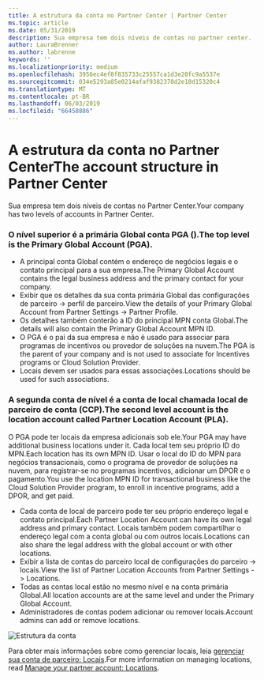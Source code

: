 ```yaml
---
title: A estrutura da conta no Partner Center | Partner Center
ms.topic: article
ms.date: 05/31/2019
description: Sua empresa tem dois níveis de contas no partner center.
author: LauraBrenner
ms.author: labrenne
keywords: ''
ms.localizationpriority: medium
ms.openlocfilehash: 3956ec4ef0f835733c25557ca1d3e20fc9a5537e
ms.sourcegitcommit: 034e5293a85e0214afaf9382378d2e18d15320c4
ms.translationtype: MT
ms.contentlocale: pt-BR
ms.lasthandoff: 06/03/2019
ms.locfileid: "66458886"
---
```

# <a name="the-account-structure-in-partner-center"></a><span data-ttu-id="8bf1a-103">A estrutura da conta no Partner Center</span><span class="sxs-lookup"><span data-stu-id="8bf1a-103">The account structure in Partner Center</span></span>

<span data-ttu-id="8bf1a-104">Sua empresa tem dois níveis de contas no Partner Center.</span><span class="sxs-lookup"><span data-stu-id="8bf1a-104">Your company has two levels of accounts in Partner Center.</span></span> 

### <a name="the-top-level-is-the-primary-global-account-pga"></a><span data-ttu-id="8bf1a-105">O nível superior é a primária Global conta PGA ().</span><span class="sxs-lookup"><span data-stu-id="8bf1a-105">The top level is the Primary Global Account (PGA).</span></span>

- <span data-ttu-id="8bf1a-106">A principal conta Global contém o endereço de negócios legais e o contato principal para a sua empresa.</span><span class="sxs-lookup"><span data-stu-id="8bf1a-106">The Primary Global Account contains the legal business address and the primary contact for your company.</span></span> 
- <span data-ttu-id="8bf1a-107">Exibir que os detalhes da sua conta primária Global das configurações de parceiro -> perfil de parceiro.</span><span class="sxs-lookup"><span data-stu-id="8bf1a-107">View the details of your Primary Global Account from Partner Settings -> Partner Profile.</span></span>
- <span data-ttu-id="8bf1a-108">Os detalhes também conterão a ID do principal MPN conta Global.</span><span class="sxs-lookup"><span data-stu-id="8bf1a-108">The details will also contain the Primary Global Account MPN ID.</span></span> 
- <span data-ttu-id="8bf1a-109">O PGA é o pai da sua empresa e não é usado para associar para programas de incentivos ou provedor de soluções na nuvem.</span><span class="sxs-lookup"><span data-stu-id="8bf1a-109">The PGA is the parent of your company and is not used to associate for Incentives programs or Cloud Solution Provider.</span></span> 
- <span data-ttu-id="8bf1a-110">Locais devem ser usados para essas associações.</span><span class="sxs-lookup"><span data-stu-id="8bf1a-110">Locations should be used for such associations.</span></span>

### <a name="the-second-level-account-is-the-location-account-called-partner-location-account-pla"></a><span data-ttu-id="8bf1a-111">A segunda conta de nível é a conta de local chamada local de parceiro de conta (CCP).</span><span class="sxs-lookup"><span data-stu-id="8bf1a-111">The second level account is the location account called Partner Location Account (PLA).</span></span>

<span data-ttu-id="8bf1a-112">O PGA pode ter locais da empresa adicionais sob ele.</span><span class="sxs-lookup"><span data-stu-id="8bf1a-112">Your PGA may have additional business locations under it.</span></span> <span data-ttu-id="8bf1a-113">Cada local tem seu próprio ID do MPN.</span><span class="sxs-lookup"><span data-stu-id="8bf1a-113">Each location has its own MPN ID.</span></span>  <span data-ttu-id="8bf1a-114">Usar o local do ID do MPN para negócios transacionais, como o programa de provedor de soluções na nuvem, para registrar-se no programas incentivos, adicionar um DPOR e o pagamento.</span><span class="sxs-lookup"><span data-stu-id="8bf1a-114">You use the location MPN ID for transactional business like the Cloud Solution Provider program, to enroll in incentive programs, add a DPOR, and get paid.</span></span> 

- <span data-ttu-id="8bf1a-115">Cada conta de local de parceiro pode ter seu próprio endereço legal e contato principal.</span><span class="sxs-lookup"><span data-stu-id="8bf1a-115">Each Partner Location Account can have its own legal address and primary contact.</span></span> <span data-ttu-id="8bf1a-116">Locais também podem compartilhar o endereço legal com a conta global ou com outros locais.</span><span class="sxs-lookup"><span data-stu-id="8bf1a-116">Locations can also share the legal address with the global account or with other locations.</span></span>
- <span data-ttu-id="8bf1a-117">Exibir a lista de contas do parceiro local de configurações do parceiro -> locais.</span><span class="sxs-lookup"><span data-stu-id="8bf1a-117">View the list of Partner Location Accounts from Partner Settings -> Locations.</span></span>
- <span data-ttu-id="8bf1a-118">Todas as contas local estão no mesmo nível e na conta primária Global.</span><span class="sxs-lookup"><span data-stu-id="8bf1a-118">All location accounts are at the same level and under the Primary Global Account.</span></span>
- <span data-ttu-id="8bf1a-119">Administradores de contas podem adicionar ou remover locais.</span><span class="sxs-lookup"><span data-stu-id="8bf1a-119">Account admins can add or remove locations.</span></span>

![Estrutura da conta](images/accountstructure.png)

<span data-ttu-id="8bf1a-121">Para obter mais informações sobre como gerenciar locais, leia [gerenciar sua conta de parceiro: Locais](manage-locations.md).</span><span class="sxs-lookup"><span data-stu-id="8bf1a-121">For more information on managing locations, read [Manage your partner account: Locations](manage-locations.md).</span></span> 




















